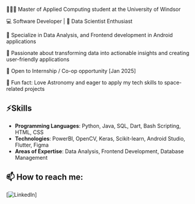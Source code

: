 👩🏻‍💻 Master of Applied Computing student at the University of Windsor

💻 Software Developer | 🚀 Data Scientist Enthusiast

🔭 Specialize in Data Analysis, and Frontend development in Android applications

🌱 Passionate about transforming data into actionable insights and creating user-friendly applications

🤝 Open to Internship / Co-op opportunity [Jan 2025]

🌌 Fun fact: Love Astronomy and eager to apply my tech skills to space-related projects  



## ⚡Skills
- **Programming Languages**: Python, Java, SQL, Dart, Bash Scripting, HTML, CSS
- **Technologies**: PowerBI, OpenCV, Keras, Scikit-learn, Android Studio, Flutter, Figma
- **Areas of Expertise**: Data Analysis, Frontend Development, Database Management



## 📫 How to reach me:
[![LinkedIn](https://www.linkedin.com/in/mansi-patel-3012)]


